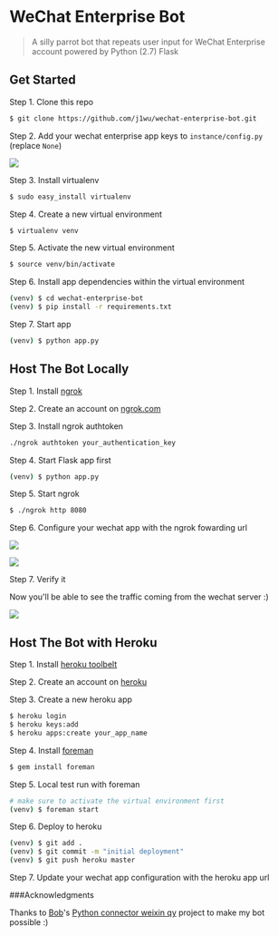 WeChat Enterprise Bot
==============================

> A silly parrot bot that repeats user input for WeChat Enterprise account powered by Python (2.7) Flask


## Get Started

Step 1. Clone this repo
```bash
$ git clone https://github.com/j1wu/wechat-enterprise-bot.git
```
Step 2. Add your wechat enterprise app keys to `instance/config.py` (replace `None`)

![](https://cloud.githubusercontent.com/assets/5327840/13209245/bb2354e6-d95c-11e5-8197-e9c3b66be42a.png)

Step 3. Install virtualenv
```bash
$ sudo easy_install virtualenv
```
Step 4. Create a new virtual environment
```bash
$ virtualenv venv
```
Step 5. Activate the new virtual environment
```bash
$ source venv/bin/activate
```
Step 6. Install app dependencies within the virtual environment
```bash
(venv) $ cd wechat-enterprise-bot
(venv) $ pip install -r requirements.txt
```
Step 7. Start app
```bash
(venv) $ python app.py
```


## Host The Bot Locally

Step 1. Install [ngrok](https://github.com/inconshreveable/ngrok)

Step 2. Create an account on [ngrok.com](https://ngrok.com/signup)

Step 3. Install ngrok authtoken
```bash
./ngrok authtoken your_authentication_key
```
Step 4. Start Flask app first
```bash
(venv) $ python app.py
```
Step 5. Start ngrok
```bash
$ ./ngrok http 8080
```
Step 6. Configure your wechat app with the ngrok fowarding url

![](https://cloud.githubusercontent.com/assets/5327840/13206716/0e3de920-d93f-11e5-97b8-0773d1656ae9.png)

![](https://cloud.githubusercontent.com/assets/5327840/13206743/7b4ba8f4-d93f-11e5-8d1a-0cf99712b043.png)

Step 7. Verify it

Now you'll be able to see the traffic coming from the wechat server :)

![](https://cloud.githubusercontent.com/assets/5327840/13206782/3b14a60e-d940-11e5-9c8d-0acef9a1646e.png)


## Host The Bot with Heroku

Step 1. Install [heroku toolbelt](https://toolbelt.heroku.com/)

Step 2. Create an account on [heroku](https://signup.heroku.com/)

Step 3. Create a new heroku app
```bash
$ heroku login
$ heroku keys:add
$ heroku apps:create your_app_name
``` 
Step 4. Install [foreman](https://github.com/ddollar/foreman)
```bash
$ gem install foreman
```
Step 5. Local test run with foreman
```bash
# make sure to activate the virtual environment first
(venv) $ foreman start
```
Step 6. Deploy to heroku
```bash
(venv) $ git add .
(venv) $ git commit -m "initial deployment"
(venv) $ git push heroku master
```
Step 7. Update your wechat app configuration with the heroku app url


###Acknowledgments

Thanks to [Bob](https://github.com/iambocai)'s [Python connector weixin qy](https://github.com/iambocai/python-connector-weixin-qy) project to make my bot possible :)